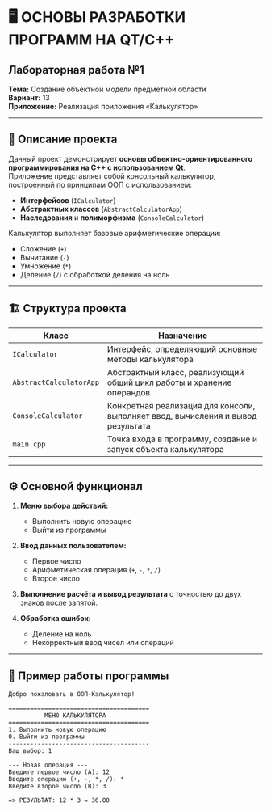 # 🖥 ОСНОВЫ РАЗРАБОТКИ ПРОГРАММ НА QT/C++

## Лабораторная работа №1  
**Тема:** Создание объектной модели предметной области  
**Вариант:** 13  
**Приложение:** Реализация приложения «Калькулятор»  

---

## 📄 Описание проекта
Данный проект демонстрирует **основы объектно-ориентированного программирования на C++ с использованием Qt**.  
Приложение представляет собой консольный калькулятор, построенный по принципам ООП с использованием:  

- **Интерфейсов** (`ICalculator`)  
- **Абстрактных классов** (`AbstractCalculatorApp`)  
- **Наследования** и **полиморфизма** (`ConsoleCalculator`)  

Калькулятор выполняет базовые арифметические операции:  
- Сложение (`+`)  
- Вычитание (`-`)  
- Умножение (`*`)  
- Деление (`/`) с обработкой деления на ноль  

---

## 🏗 Структура проекта

| Класс | Назначение |
|-------|------------|
| `ICalculator` | Интерфейс, определяющий основные методы калькулятора |
| `AbstractCalculatorApp` | Абстрактный класс, реализующий общий цикл работы и хранение операндов |
| `ConsoleCalculator` | Конкретная реализация для консоли, выполняет ввод, вычисления и вывод результата |
| `main.cpp` | Точка входа в программу, создание и запуск объекта калькулятора |

---

## ⚙ Основной функционал

1. **Меню выбора действий:**
   - Выполнить новую операцию  
   - Выйти из программы  

2. **Ввод данных пользователем:**
   - Первое число  
   - Арифметическая операция (`+`, `-`, `*`, `/`)  
   - Второе число  

3. **Выполнение расчёта и вывод результата** с точностью до двух знаков после запятой.  

4. **Обработка ошибок:**
   - Деление на ноль  
   - Некорректный ввод чисел или операций  

---

## 🔹 Пример работы программы

```text
Добро пожаловать в ООП-Калькулятор!

=======================================
          МЕНЮ КАЛЬКУЛЯТОРА
=======================================
1. Выполнить новую операцию
0. Выйти из программы
---------------------------------------
Ваш выбор: 1

--- Новая операция ---
Введите первое число (A): 12
Введите операцию (+, -, *, /): *
Введите второе число (B): 3

=> РЕЗУЛЬТАТ: 12 * 3 = 36.00

